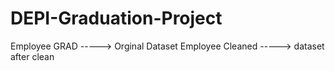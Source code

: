 # DEPI-Graduation-Project

Employee GRAD -----> Orginal Dataset
Employee Cleaned -----> dataset after clean 
